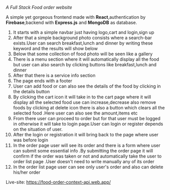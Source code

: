 _A Full Stack Food order website_

A simple yet gorgeous frontend made with **React**,authentication by **Firebase**,backend with **Express.js** and **MongoDB** as database.

1. It starts with a simple navbar just having logo,cart and login,sign up
2. After that a simple background photo consists where a search-bar exists.User can search breakfast,lunch and dinner by writing these keyword and the results will show below
3. Below that some collection of food photo will be seen like a gallery
4. There is a menu section where it will automatically display all the food but user can also search by clicking buttons like breakfast,lunch and dinner
5. After that there is a service info section
6. The page ends with a footer
7. User can add food or can also see the details of the food by clicking in the details button
8. By clicking the cart icon it will take in to the cart page where it will display all the selected food use can increase,decrease also remove foods by clicking at delete icon there is also a button which clears all the selected food .Here user can also see the amount,items etc
9. From there user can proceed to order but for that user must be logged in otherwise it will take to login page.User can login or register depends on the situation of user.
10. After the login or registration it will bring back to the page where user was before login
11. In the order page user will see its order and there is a form where user can submit some essential info .By submitting the order page it will confirm if the order was taken or not and automatically take the user to order list page .User doesn't need to write manually any of its order
12. In the order list page user can see only user's order and also can delete his/her order

Live-site: https://food-order-context-api.web.app/
